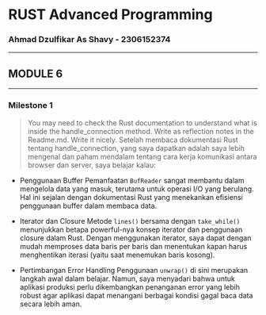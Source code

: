 # RUST Advanced Programming
### Ahmad Dzulfikar As Shavy - 2306152374
---
## MODULE 6
---
### Milestone 1
> You may need to check the Rust documentation to understand what is inside the handle_connection method. Write as reflection notes in the Readme.md. Write it nicely.
Setelah membaca dokumentasi Rust tentang handle_connection, yang saya dapatkan adalah saya lebih mengenal dan paham mendalam tentang cara kerja komunikasi antara browser dan server, saya belajar kalau:
- Penggunaan Buffer
Pemanfaatan `BufReader` sangat membantu dalam mengelola data yang masuk, terutama untuk operasi I/O yang berulang. Hal ini sejalan dengan dokumentasi Rust yang menekankan efisiensi penggunaan buffer dalam membaca data.

- Iterator dan Closure
Metode `lines()` bersama dengan `take_while()` menunjukkan betapa powerful-nya konsep iterator dan penggunaan closure dalam Rust. Dengan menggunakan iterator, saya dapat dengan mudah memproses data baris per baris dan menentukan kapan harus menghentikan iterasi (yaitu saat menemukan baris kosong).

- Pertimbangan Error Handling
Penggunaan `unwrap()` di sini merupakan langkah awal dalam belajar. Namun, saya menyadari bahwa untuk aplikasi produksi perlu dikembangkan penanganan error yang lebih robust agar aplikasi dapat menangani berbagai kondisi gagal baca data secara lebih aman. 
